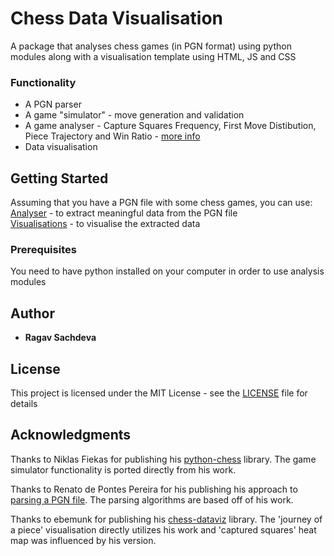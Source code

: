 # Chess Data Visualisation

A package that analyses chess games (in PGN format) using python modules along with a visualisation template using HTML, JS and CSS

### Functionality

* A PGN parser
* A game "simulator" - move generation and validation
* A game analyser - Capture Squares Frequency, First Move Distibution, Piece Trajectory and Win Ratio - [more info](/Analyser/README.md)
* Data visualisation

## Getting Started

Assuming that you have a PGN file with some chess games, you can use: <br />
[Analyser](/Analyser) - to extract meaningful data from the PGN file <br />
[Visualisations](/Visualisations) - to visualise the extracted data

### Prerequisites

You need to have python installed on your computer in order to use analysis modules

## Author

* **Ragav Sachdeva**

## License

This project is licensed under the MIT License - see the [LICENSE](LICENSE) file for details

## Acknowledgments

Thanks to Niklas Fiekas for publishing his [python-chess](https://github.com/niklasf/python-chess) library. The game simulator functionality is ported directly from his work.

Thanks to Renato de Pontes Pereira for his publishing his approach to [parsing a PGN file](https://github.com/renatopp/pgnparser). The parsing algorithms are based off of his work.

Thanks to ebemunk for publishing his [chess-dataviz](https://github.com/ebemunk/chess-dataviz) library. The 'journey of a piece' visualisation directly utilizes his work and 'captured squares' heat map was influenced by his version.
